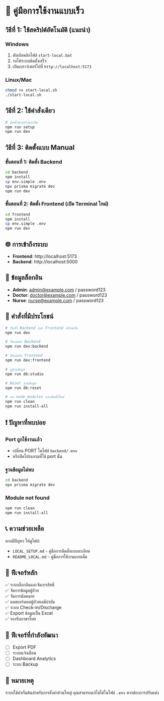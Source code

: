 # 🚀 คู่มือการใช้งานแบบเร็ว

## วิธีที่ 1: ใช้สคริปต์อัตโนมัติ (แนะนำ)

### Windows
1. ดับเบิลคลิกไฟล์ `start-local.bat`
2. รอให้ระบบติดตั้งเสร็จ
3. เปิดเบราว์เซอร์ไปที่ `http://localhost:5173`

### Linux/Mac
```bash
chmod +x start-local.sh
./start-local.sh
```

## วิธีที่ 2: ใช้คำสั่งเดียว

```bash
# ติดตั้งทุกอย่างและรัน
npm run setup
npm run dev
```

## วิธีที่ 3: ติดตั้งแบบ Manual

### ขั้นตอนที่ 1: ติดตั้ง Backend
```bash
cd backend
npm install
cp env.simple .env
npx prisma migrate dev
npm run dev
```

### ขั้นตอนที่ 2: ติดตั้ง Frontend (เปิด Terminal ใหม่)
```bash
cd frontend
npm install
cp env.simple .env
npm run dev
```

## 🌐 การเข้าถึงระบบ

- **Frontend**: http://localhost:5173
- **Backend**: http://localhost:5000

## 👤 ข้อมูลล็อกอิน

- **Admin**: admin@example.com / password123
- **Doctor**: doctor@example.com / password123
- **Nurse**: nurse@example.com / password123

## 🔧 คำสั่งที่มีประโยชน์

```bash
# รันทั้ง Backend และ Frontend พร้อมกัน
npm run dev

# รันเฉพาะ Backend
npm run dev:backend

# รันเฉพาะ Frontend
npm run dev:frontend

# ดูฐานข้อมูล
npm run db:studio

# Reset ฐานข้อมูล
npm run db:reset

# ลบ node_modules และติดตั้งใหม่
npm run clean
npm run install-all
```

## ❗ ปัญหาที่พบบ่อย

### Port ถูกใช้งานแล้ว
- เปลี่ยน PORT ในไฟล์ `backend/.env`
- หรือปิดโปรแกรมที่ใช้ port นั้น

### ฐานข้อมูลไม่พบ
```bash
cd backend
npx prisma migrate dev
```

### Module not found
```bash
npm run clean
npm run install-all
```

## 📞 ความช่วยเหลือ

หากมีปัญหา ให้ดูไฟล์:
- `LOCAL_SETUP.md` - คู่มือการติดตั้งแบบละเอียด
- `README_LOCAL.md` - คู่มือการใช้งานแบบเต็ม

## 🎯 ฟีเจอร์หลัก

✅ ระบบล็อกอินและจัดการสิทธิ์  
✅ จัดการข้อมูลผู้ป่วย  
✅ จัดการนัดหมาย  
✅ แดชบอร์ดหอผู้ป่วยเคมีบำบัด  
✅ ระบบ Check-in/Discharge  
✅ Export ข้อมูลเป็น Excel  
✅ รองรับภาษาไทย  

## 🚧 ฟีเจอร์ที่กำลังพัฒนา

- [ ] Export PDF
- [ ] ระบบแจ้งเตือน
- [ ] Dashboard Analytics
- [ ] ระบบ Backup

## 📝 หมายเหตุ

ระบบใช้ค่าเริ่มต้นสำหรับการตั้งค่าส่วนใหญ่ คุณสามารถแก้ไขได้ในไฟล์ `.env` หากต้องการปรับแต่ง 